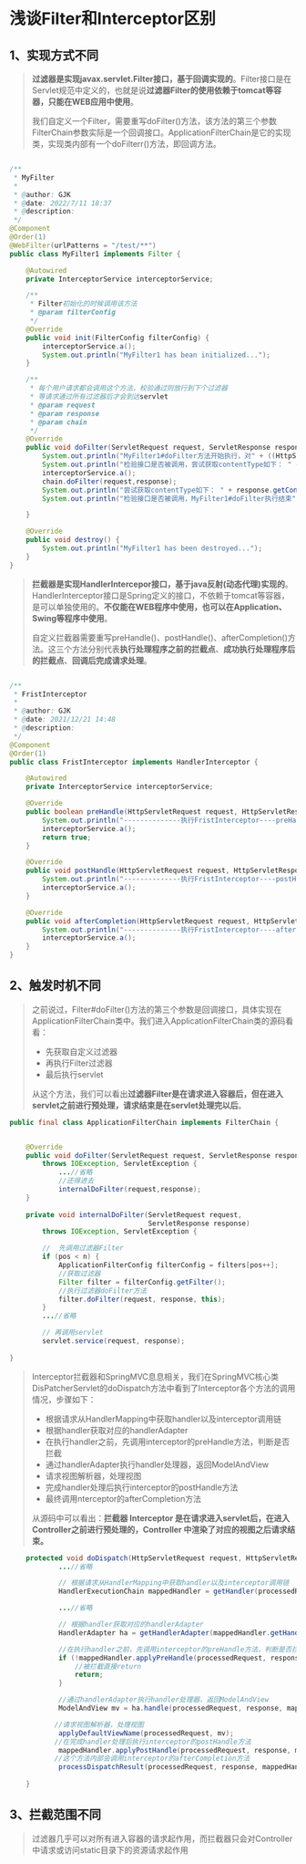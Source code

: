# 浅谈Filter和Interceptor区别

## 1、实现方式不同

> **过滤器是实现javax.servlet.Filter接口，基于回调实现的**。Filter接口是在Servlet规范中定义的，也就是说**过滤器Filter的使用依赖于tomcat等容器，只能在WEB应用中使用**。
>
> 我们自定义一个Filter，需要重写doFilter()方法，该方法的第三个参数FilterChain参数实际是一个回调接口。ApplicationFilterChain是它的实现类，实现类内部有一个doFilterr()方法，即回调方法。

```java

/**
 * MyFilter
 *
 * @author: GJK
 * @date: 2022/7/11 18:37
 * @description:
 */
@Component
@Order(1)
@WebFilter(urlPatterns = "/test/**")
public class MyFilter1 implements Filter {

    @Autowired
    private InterceptorService interceptorService;

    /**
     * Filter初始化的时候调用该方法
     * @param filterConfig
     */
    @Override
    public void init(FilterConfig filterConfig) {
        interceptorService.a();
        System.out.println("MyFilter1 has bean initialized...");
    }

    /**
     * 每个用户请求都会调用这个方法，校验通过则放行到下个过滤器
     * 等请求通过所有过滤器后才会到达servlet
     * @param request
     * @param response
     * @param chain
     */
    @Override
    public void doFilter(ServletRequest request, ServletResponse response, FilterChain chain) throws ServletException, IOException {
        System.out.println("MyFilter1#doFilter方法开始执行，对" + ((HttpServletRequest)request).getRequestURI().toString() + "请求进行过来...");
        System.out.println("检验接口是否被调用，尝试获取contentType如下： " + response.getContentType());
        interceptorService.a();
        chain.doFilter(request,response);
        System.out.println("尝试获取contentType如下： " + response.getContentType());
        System.out.println("检验接口是否被调用，MyFilter1#doFilter执行结束");

    }

    @Override
    public void destroy() {
        System.out.println("MyFilter1 has been destroyed...");
    }
}
```

> **拦截器是实现HandlerIntercepor接口，基于java反射(动态代理)实现的**。HandlerInterceptor接口是Spring定义的接口，不依赖于tomcat等容器，是可以单独使用的。**不仅能在WEB程序中使用，也可以在Application、Swing等程序中使用**。
>
> 自定义拦截器需要重写preHandle()、postHandle()、afterCompletion()方法。这三个方法分别代表**执行处理程序之前的拦截点**、**成功执行处理程序后的拦截点**、**回调后完成请求处理**。

```java

/**
 * FristInterceptor
 *
 * @author: GJK
 * @date: 2021/12/21 14:48
 * @description:
 */
@Component
@Order(1)
public class FristInterceptor implements HandlerInterceptor {

    @Autowired
    private InterceptorService interceptorService;

    @Override
    public boolean preHandle(HttpServletRequest request, HttpServletResponse response, Object handler) throws Exception {
        System.out.println("--------------执行FristInterceptor----preHandle方法-----------------");
        interceptorService.a();
        return true;
    }

    @Override
    public void postHandle(HttpServletRequest request, HttpServletResponse response, Object handler, ModelAndView modelAndView) throws Exception {
        System.out.println("--------------执行FristInterceptor----postHandle方法-----------------");
        interceptorService.a();
    }

    @Override
    public void afterCompletion(HttpServletRequest request, HttpServletResponse response, Object handler, Exception ex) throws Exception {
        System.out.println("--------------执行FristInterceptor----afterCompletion方法-----------------");
        interceptorService.a();
    }
}

```

## 2、触发时机不同

> 之前说过，Filter#doFilter()方法的第三个参数是回调接口，具体实现在ApplicationFilterChain类中。我们进入ApplicationFilterChain类的源码看看：
>
> * 先获取自定义过滤器
> * 再执行Filter过滤器
> * 最后执行servlet
>
> 从这个方法，我们可以看出**过滤器Filter是在请求进入容器后，但在进入servlet之前进行预处理，请求结束是在servlet处理完以后**。

```java
public final class ApplicationFilterChain implements FilterChain {


    @Override
    public void doFilter(ServletRequest request, ServletResponse response)
        throws IOException, ServletException {   
            ...//省略
            //还得进去
            internalDoFilter(request,response);
    }
    
    private void internalDoFilter(ServletRequest request,
                                  ServletResponse response)
        throws IOException, ServletException {

        //  先调用过滤器Filter
        if (pos < n) {
            ApplicationFilterConfig filterConfig = filters[pos++];
            //获取过滤器
            Filter filter = filterConfig.getFilter();
            //执行过滤器doFilter方法
            filter.doFilter(request, response, this);
        }
        ...//省略

        // 再调用servlet
        servlet.service(request, response);
           
}
```

> Interceptor拦截器和SpringMVC息息相关，我们在SpringMVC核心类DisPatcherServlet的doDispatch方法中看到了Interceptor各个方法的调用情况，步骤如下：
>
> * 根据请求从HandlerMapping中获取handler以及interceptor调用链
> * 根据handler获取对应的handlerAdapter
> * 在执行handler之前，先调用interceptor的preHandle方法，判断是否拦截
> * 通过handlerAdapter执行handler处理器，返回ModelAndView
> * 请求视图解析器，处理视图
> * 完成handler处理后执行interceptor的postHandle方法
> * 最终调用nterceptor的afterCompletion方法
>
> 从源码中可以看出：**拦截器 Interceptor 是在请求进入servlet后，在进入Controller之前进行预处理的，Controller 中渲染了对应的视图之后请求结束。**

```java
	protected void doDispatch(HttpServletRequest request, HttpServletResponse response) throws Exception {
            ...//省略

            // 根据请求从HandlerMapping中获取handler以及interceptor调用链
            HandlerExecutionChain mappedHandler = getHandler(processedRequest);

            ...//省略

            // 根据handler获取对应的handlerAdapter
            HandlerAdapter ha = getHandlerAdapter(mappedHandler.getHandler());

            //在执行handler之前，先调用interceptor的preHandle方法，判断是否拦截
            if (!mappedHandler.applyPreHandle(processedRequest, response)) {
                //被拦截直接return
                return;
            }

            //通过handlerAdapter执行handler处理器，返回ModelAndView
            ModelAndView mv = ha.handle(processedRequest, response, mappedHandler.getHandler());

           //请求视图解析器，处理视图
            applyDefaultViewName(processedRequest, mv);
           //在完成handler处理后执行interceptor的postHandle方法
            mappedHandler.applyPostHandle(processedRequest, response, mv);
           //这个方法内部会调用interceptor的afterCompletion方法
            processDispatchResult(processedRequest, response, mappedHandler, mv, dispatchException);
	
	}
```

## 3、拦截范围不同

> 过滤器几乎可以对所有进入容器的请求起作用，而拦截器只会对Controller中请求或访问static目录下的资源请求起作用